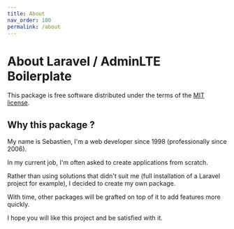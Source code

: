 ```yaml
---
title: About
nav_order: 100
permalink: /about
---
```


# About Laravel / AdminLTE Boilerplate

This package is free software distributed under the terms of the [MIT license](//github.com/sebastienheyd/boilerplate/blob/master/LICENSE.md).

## Why this package ?

My name is Sebastien, I'm a web developer since 1998 (professionally since 2006). 

In my current job, I'm often asked to create applications from scratch. 

Rather than using solutions that didn't suit me (full installation of a Laravel project for example), I decided to 
create my own package.

With time, other packages will be grafted on top of it to add features more quickly.

I hope you will like this project and be satisfied with it.